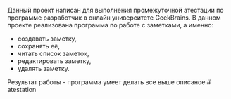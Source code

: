 Данный проект написан для выполнения промежуточной атестации по программе разработчик в онлайн университете GeekBrains.
В данном проекте реализована программа по работе с заметками, а именно: 
- создавать заметку,
- сохранять её,
- читать список заметок,
- редактировать заметку,
- удалять заметку.

Результат работы - программа умеет делать все выше описаное.# atestation
